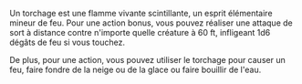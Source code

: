 Un torchage est une flamme vivante scintillante, un esprit élémentaire mineur de feu. Pour une action bonus, vous pouvez réaliser une attaque de sort à distance contre n'importe quelle créature à 60 ft, infligeant 1d6 dégâts de feu si vous touchez.

De plus, pour une action, vous pouvez utiliser le torchage pour causer un feu, faire fondre de la neige ou de la glace ou faire bouillir de l'eau.
